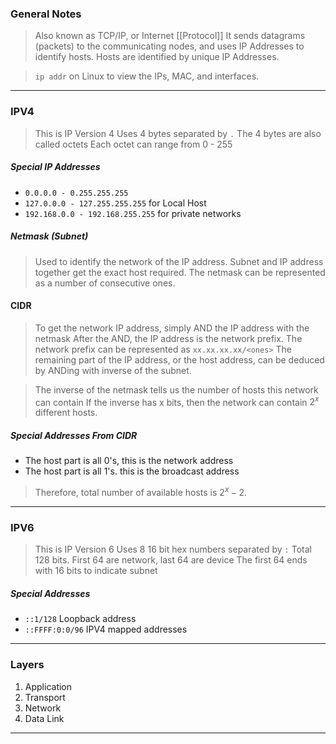 
### General Notes

> Also known as TCP/IP, or Internet [[Protocol]]
> It sends datagrams (packets) to the communicating nodes, and uses IP Addresses to identify hosts.
> Hosts are identified by unique IP Addresses.

> `ip addr` on Linux to view the IPs, MAC, and interfaces.

---

### IPV4 

> This is IP Version 4
> Uses 4 bytes separated by `.`
> The 4 bytes are also called octets
> Each octet can range from 0 - 255

##### Special IP Addresses
* `0.0.0.0 - 0.255.255.255` 
* `127.0.0.0 - 127.255.255.255` for Local Host
* `192.168.0.0 - 192.168.255.255` for private networks

##### Netmask (Subnet)

> Used to identify the network of the IP address.
> Subnet and IP address together get the exact host required.
>  The netmask can be represented as a number of consecutive ones.

#### CIDR
> To get the network IP address, simply AND the IP address with the netmask
> After the AND, the IP address is the network prefix.
> The network prefix can be represented as `xx.xx.xx.xx/<ones>`
> The remaining part of the IP address, or the host address, can be deduced by ANDing with inverse of the subnet.

> The inverse of the netmask tells us the number of hosts this network can contain
> If the inverse has x bits, then the network can contain $2^x$ different hosts.

##### Special Addresses From CIDR
* The host part is all 0's, this is the network address
* The host part is all 1's. this is the broadcast address

> Therefore, total number of available hosts is $2^{x}- 2$.

---

### IPV6 

> This is IP Version 6
> Uses 8 16 bit hex numbers separated by `:`
> Total 128 bits. First 64 are network, last 64 are device
> The first 64 ends with 16 bits to indicate subnet


##### Special Addresses

* `::1/128` Loopback address
* `::FFFF:0:0/96` IPV4 mapped addresses

---

### Layers

1. Application
2. Transport
3. Network
4. Data Link

---
